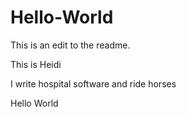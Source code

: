 # Hello-World
This is an edit to the readme. 

This is Heidi

I write hospital software and ride horses

Hello World
